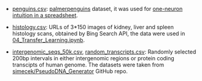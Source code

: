 * [penguins.csv](data/penguins.csv): [palmerpenguins](https://github.com/allisonhorst/palmerpenguins) dataset, it was used for [one-neuron intuition in a spreadsheet](https://docs.google.com/spreadsheets/d/1EAyZo9pE32v3LDHgTFFbwyzTdMwMjAFMEtgu9DvA71g/edit?usp=sharing).

* [histology.csv](data/histology.csv): URLs of 3*150 images of kidney, liver and spleen histology scans, obtained by Bing Search API, the data were used in [04_Transfer_Learning.ipynb](notebooks/04_Transfer_Learning.ipynb).

* [intergenomic_seqs_50k.csv](data/intergenomic_seqs_50k.csv), [random_transcripts.csv](data/random_transcripts.csv): 
Randomly selected 200bp intervals in either intergenomic regions or protein coding transcipts of human genome. 
The datasets were taken from [simecek/PseudoDNA_Generator](https://github.com/simecek/PseudoDNA_Generator) GitHub repo.
